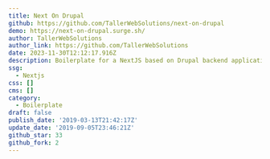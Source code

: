 ```yaml
---
title: Next On Drupal
github: https://github.com/TallerWebSolutions/next-on-drupal
demo: https://next-on-drupal.surge.sh/
author: TallerWebSolutions
author_link: https://github.com/TallerWebSolutions
date: 2023-11-30T12:12:17.916Z
description: Boilerplate for a NextJS based on Drupal backend application.
ssg:
  - Nextjs
css: []
cms: []
category:
  - Boilerplate
draft: false
publish_date: '2019-03-13T21:42:17Z'
update_date: '2019-09-05T23:46:21Z'
github_star: 33
github_fork: 2
---
```

